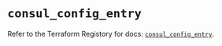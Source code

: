 # `consul_config_entry`

Refer to the Terraform Registory for docs: [`consul_config_entry`](https://registry.terraform.io/providers/hashicorp/consul/2.19.0/docs/resources/config_entry).
